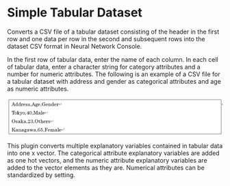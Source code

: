 # Simple Tabular Dataset
Converts a CSV file of a tabular dataset consisting of the header in the first row and one data per row in the second and subsequent rows into the dataset CSV format in Neural Network Console. 

In the first row of tabular data, enter the name of each column.
In each cell of tabular data, enter a character string for category attributes and a number for numeric attributes. The following is an example of a CSV file for a tabular dataset with address and gender as categorical attributes and age as numeric attributes.

![](SimpleTabular.png)

This plugin converts multiple explanatory variables contained in tabular data into one x vector. The categorical attribute explanatory variables are added as one hot vectors, and the numeric attribute explanatory variables are added to the vector elements as they are. Numerical attributes can be standardized by setting.

